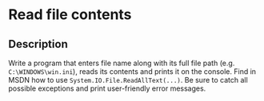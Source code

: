 # Read file contents

## Description
Write a program that enters file name along with its full file path (e.g. `C:\WINDOWS\win.ini`), reads its contents and prints it on the console.
Find in MSDN how to use `System.IO.File.ReadAllText(...)`.
Be sure to catch all possible exceptions and print user-friendly error messages.
